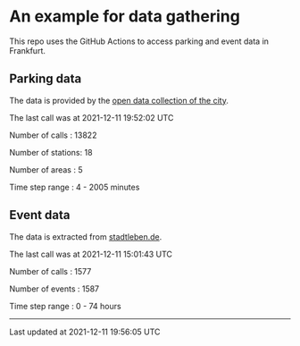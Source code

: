 # An example for data gathering

This repo uses the GitHub Actions to access parking and event data in Frankfurt.

## Parking data
The data is provided by the [open data collection of the city](https://www.offenedaten.frankfurt.de/).

The last call was at 2021-12-11 19:52:02 UTC

Number of calls   : 13822

Number of stations:    18

Number of areas   :     5

Time step range   :     4 -  2005 minutes


## Event data
The data is extracted from [stadtleben.de](https://stadtleben.de/frankfurt/).

The last call was at 2021-12-11 15:01:43 UTC

Number of calls   : 1577

Number of events  : 1587

Time step range   :    0 -   74 hours


----

Last updated at 2021-12-11 19:56:05 UTC
